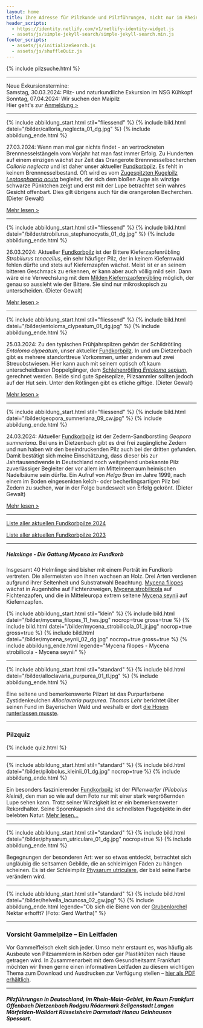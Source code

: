 ```yaml
---
layout: home
title: Ihre Adresse für Pilzkunde und Pilzführungen, nicht nur im Rhein-Main-Gebiet
header_scripts:
  - https://identity.netlify.com/v1/netlify-identity-widget.js
  - assets/js/simple-jekyll-search/simple-jekyll-search.min.js
footer_scripts:
  - assets/js/initializeSearch.js
  - assets/js/shuffleQuiz.js
---
```

{% include pilzsuche.html %}

- - -

Neue Exkursionstermine:\
Samstag, 30.03.2024: Pilz- und naturkundliche Exkursion im NSG Kühkopf\
Sonntag, 07.04.2024: Wir suchen den Maipilz\
Hier geht's zur [Anmeldung >](/termine)

- - -

{% include abbildung_start.html stil="fliessend" %}
{% include bild.html datei="/bilder/calloria_neglecta_01_dg.jpg" %}
{% include abbildung_ende.html %}

27.03.2024: Wenn man mal gar nichts findet - an vertrockneten Brennnesselstängeln vom Vorjahr hat man fast immer Erfolg. Zu Hunderten auf einem einzigen wächst zur Zeit das Orangerote Brennnesselbecherchen *Calloria neglecta* und ist daher unser aktueller [Fundkorbpilz](AA "Glossar-"). Es fehlt in keinem Brennnesselbestand. Oft wird es vom [Zugespitzten Kugelpilz *Leptosphaeria acuta*](/pilze/leptosphaeria-acuta-zugespitzter-kugelpilz) begleitet, der sich dem bloßen Auge als winzige schwarze Pünktchen zeigt und erst mit der Lupe betrachtet sein wahres Gesicht offenbart. Dies gilt übrigens auch für die orangeroten Becherchen. (Dieter Gewalt)

[Mehr lesen >](/pilze/leptosphaeria-acuta-zugespitzter-kugelpilz)

<div style="clear:  both"></div>

- - -

{% include abbildung_start.html stil="fliessend" %}
{% include bild.html datei="/bilder/strobilurus_stephanocystis_01_dg.jpg" %}
{% include abbildung_ende.html %}

26.03.2024: Aktueller [Fundkorbpilz](AA "Glossar-") ist der Bittere Kieferzapfenrübling *Strobilurus tenacellus*, ein sehr häufiger Pilz, der in keinem Kiefernwald fehlen dürfte und stets auf Kiefernzapfen wächst. Meist ist er an seinem bitteren Geschmack zu erkennen, er kann aber auch völlig mild sein. Dann wäre eine Verwechslung mit dem [Milden Kiefernzapfenrübling](/pilze/strobilurus-stephanocystis-milder-kieferzapfenrübling) möglich, der genau so aussieht wie der Bittere. Sie sind nur mikroskopisch zu unterscheiden. (Dieter Gewalt)

[Mehr lesen >](/pilze/strobilurus-tenacellus-bitterer-kiefern-zapfenrübling)

<div style="clear:  both"></div>

- - -

{% include abbildung_start.html stil="fliessend" %}
{% include bild.html datei="/bilder/entoloma_clypeatum_01_dg.jpg" %}
{% include abbildung_ende.html %}

25.03.2024: Zu den typischen Frühjahrspilzen gehört der Schildrötling *Entoloma clypeatum*, unser aktueller [Fundkorbpilz](AA "Glossar-"). In und um Dietzenbach gibt es mehrere standorttreue Vorkommen, unter anderem auf zwei Streuobstwiesen. Hier kann auch mit seinem optisch oft kaum unterscheidbaren Doppelgänger, dem [Schlehenrötling *Entoloma sepium*](/pilze/entoloma-sepium-schlehenrötling), gerechnet werden. Beide sind gute Speisepilze, Pilzsammler sollten jedoch auf der Hut sein. Unter den Rötlingen gibt es etliche giftige. (Dieter Gewalt)

[Mehr lesen >](/pilze/entoloma-clypeatum-schildrötling)

<div style="clear:  both"></div>

- - -

{% include abbildung_start.html stil="fliessend" %}
{% include bild.html datei="/bilder/geopora_sumneriana_09_cw.jpg" %}
{% include abbildung_ende.html %}

24.03.2024: Aktueller [Fundkorbpilz](AA "Glossar-") ist der Zedern-Sandborstling *Geopora sumneriana*. Bei uns in Dietzenbach gibt es drei frei zugängliche Zedern und nun haben wir den beeindruckenden Pilz auch bei der dritten gefunden. Damit bestätigt sich meine Einschätzung, dass dieser bis zur Jahrtausendwende in Deutschland noch weitgehend unbekannte Pilz zuverlässiger Begleiter der vor allem im Mittelmeerraum heimischen Nadelbäume sein dürfte. Ein Aufruf von *Helgo Bran* im Jahre 1999, nach einem im Boden eingesenkten kelch- oder becherlingsartigen Pilz bei Zedern zu suchen, war in der Folge bundesweit von Erfolg gekrönt. (Dieter Gewalt)

[Mehr lesen >](/pilze/geopora-sumneriana-zedern-sandborstling)

<div style="clear:  both"></div>

- - -

[Liste aller aktuellen Fundkorbpilze 2024](/artikel/liste-aller-aktuellen-fundkorbpilze-2024.html)

[Liste aller aktuellen Fundkorbpilze 2023](/artikel/liste-aller-aktuellen-fundkorbpilze-2023.html)

- - -

##### Helmlinge - Die Gattung *Mycena* im Fundkorb

Insgesamt 40 Helmlinge sind bisher mit einem Porträt im Fundkorb vertreten. Die allermeisten von ihnen wachsen an Holz. Drei Arten verdienen aufgrund ihrer Seltenheit und Substratwahl Beachtung. [Mycena filopes](/pilze/mycena-filopes-zerbrechlicher-fadenhelmling) wächst in Augenhöhe auf Fichtenzweigen, [Mycena strobilicola](/pilze/mycena-strobilicola-fichtenzapfenhelmling) auf Fichtenzapfen, und die in Mitteleuropa extrem seltene [Mycena seynii](/pilze/mycena-seynii-mediterraner-kiefernzapfenhelmling) auf Kiefernzapfen.

{% include abbildung_start.html stil="klein" %}
{% include bild.html datei="/bilder/mycena_filopes_11_hes.jpg" nocrop=true gross=true %}
{% include bild.html datei="/bilder/mycena_strobilicola_01_jr.jpg" nocrop=true gross=true %}
{% include bild.html datei="/bilder/mycena_seynii_02_dg.jpg" nocrop=true gross=true %}
{% include abbildung_ende.html legende="Mycena filopes - Mycena strobilicola - Mycena seynii" %}

- - -

{% include abbildung_start.html stil="standard" %}
{% include bild.html datei="/bilder/alloclavaria_purpurea_01_tl.jpg" %}
{% include abbildung_ende.html %}

Eine seltene und bemerkenswerte Pilzart ist das Purpurfarbene Zystidenkeulchen *Alloclavaria purpurea*. *Thomas Lehr* berichtet über seinen Fund im Bayerischen Wald und weshalb er dort [die Hosen runterlassen musste](/pilze/alloclavaria-purpurea-purpurfarbenes-zystidenkeulchen).

- - -

### Pilzquiz

{% include quiz.html %}

- - -

{% include abbildung_start.html stil="standard" %}
{% include bild.html datei="/bilder/pilobolus_kleinii_01_dg.jpg" nocrop=true %}
{% include abbildung_ende.html %}

Ein besonders faszinierender [Fundkorbpilz](AA "Glossar-") ist der *Pillenwerfer (Pilobolus kleinii)*, den man so wie auf dem Foto nur mit einer stark vergrößernden Lupe sehen kann. Trotz seiner Winzigkeit ist er ein bemerkenswerter Rekordhalter. Seine Sporenkapseln sind die schnellsten Flugobjekte in der belebten Natur. [Mehr lesen...](/pilze/pilobolus-kleinii-pillenwerfer)

- - -

{% include abbildung_start.html stil="standard" %}
{% include bild.html datei="/bilder/physarum_utriculare_01_dg.jpg" nocrop=true %}
{% include abbildung_ende.html %}

Begegnungen der besonderen Art: wer so etwas entdeckt, betrachtet sich ungläubig die seltsamen Gebilde, die an schleimigen Fäden zu hängen scheinen. Es ist der Schleimpilz [Physarum utriculare](/pilze/physarum-utriculare-fadenfruchtschleimpilz), der bald seine Farbe verändern wird.

- - -

{% include abbildung_start.html stil="standard" %}
{% include bild.html datei="/bilder/helvella_lacunosa_02_gw.jpg" %}
{% include abbildung_ende.html legende="Ob sich die Biene von der <a href='/pilze/helvella-lacunosa-grubenlorchel'>Grubenlorchel</a> Nektar erhofft?  (Foto: Gerd Wartha)" %}

- - -

### Vorsicht Gammelpilze – Ein Leitfaden

Vor Gammelfleisch ekelt sich jeder. Umso mehr erstaunt es, was häufig als Ausbeute von Pilzsammlern in Körben oder gar Plastiktüten nach Hause getragen wird. In Zusammenarbeit mit dem Gesundheitsamt Frankfurt möchten wir Ihnen gerne einen informativen Leitfaden zu diesem wichtigen Thema zum Download und Ausdrucken zur Verfügung stellen – [hier als PDF erhältlich](/assets/docs/Fundkorb.de-Gammelpilze.pdf).

- - -

##### Pilzführungen in Deutschland, im Rhein-Main-Gebiet, im Raum Frankfurt Offenbach Dietzenbach Rodgau Rödermark Seligenstadt Langen Mörfelden-Walldort Rüsselsheim Darmstadt Hanau Gelnhausen Spessart.